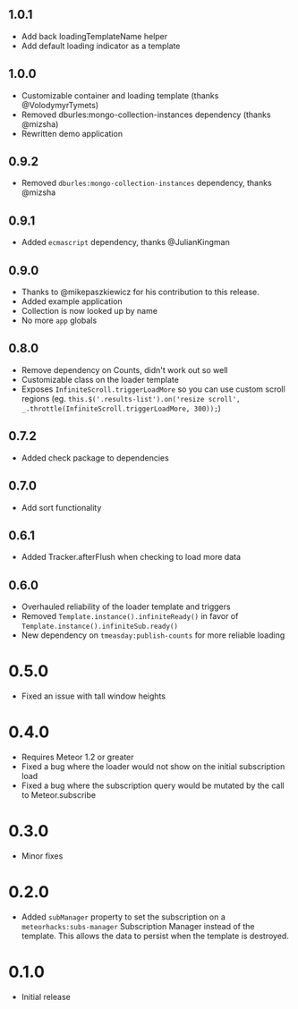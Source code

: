 ## 1.0.1
- Add back loadingTemplateName helper
- Add default loading indicator as a template

## 1.0.0
- Customizable container and loading template (thanks @VolodymyrTymets)
- Removed dburles:mongo-collection-instances dependency (thanks @mizsha)
- Rewritten demo application

## 0.9.2
- Removed `dburles:mongo-collection-instances` dependency, thanks @mizsha

## 0.9.1
- Added `ecmascript` dependency, thanks @JulianKingman

## 0.9.0
- Thanks to @mikepaszkiewicz for his contribution to this release.
- Added example application
- Collection is now looked up by name
- No more ``app`` globals

## 0.8.0
- Remove dependency on Counts, didn't work out so well
- Customizable class on the loader template
- Exposes `InfiniteScroll.triggerLoadMore` so you can use custom scroll regions (eg. `this.$('.results-list').on('resize scroll', _.throttle(InfiniteScroll.triggerLoadMore, 300));`)

## 0.7.2
- Added check package to dependencies

## 0.7.0
- Add sort functionality

## 0.6.1
- Added Tracker.afterFlush when checking to load more data

## 0.6.0
- Overhauled reliability of the loader template and triggers
- Removed `Template.instance().infiniteReady()` in favor of `Template.instance().infiniteSub.ready()`
- New dependency on `tmeasday:publish-counts` for more reliable loading

# 0.5.0
- Fixed an issue with tall window heights

# 0.4.0
- Requires Meteor 1.2 or greater
- Fixed a bug where the loader would not show on the initial subscription load
- Fixed a bug where the subscription query would be mutated by the call to Meteor.subscribe

# 0.3.0
- Minor fixes

# 0.2.0
- Added `subManager` property to set the subscription on a `meteorhacks:subs-manager` Subscription Manager instead of the template. This allows the data to persist when the template is destroyed.

# 0.1.0
- Initial release
